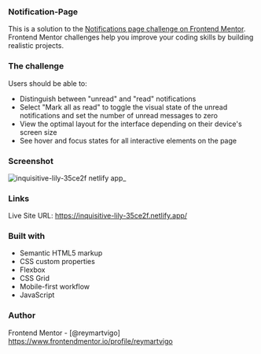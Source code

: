 ### Notification-Page

This is a solution to the [Notifications page challenge on Frontend Mentor](https://www.frontendmentor.io/challenges/notifications-page-DqK5QAmKbC). Frontend Mentor challenges help you improve your coding skills by building realistic projects. 

### The challenge

Users should be able to:

- Distinguish between "unread" and "read" notifications
- Select "Mark all as read" to toggle the visual state of the unread notifications and set the number of unread messages to zero
- View the optimal layout for the interface depending on their device's screen size
- See hover and focus states for all interactive elements on the page


### Screenshot
![inquisitive-lily-35ce2f netlify app_](https://user-images.githubusercontent.com/111113305/192674102-d93bd05a-8c31-4e6f-be63-dd2c31ba8955.png)


### Links

Live Site URL: https://inquisitive-lily-35ce2f.netlify.app/

### Built with

- Semantic HTML5 markup
- CSS custom properties
- Flexbox
- CSS Grid
- Mobile-first workflow
- JavaScript

### Author
 Frontend Mentor - [@reymartvigo] https://www.frontendmentor.io/profile/reymartvigo
